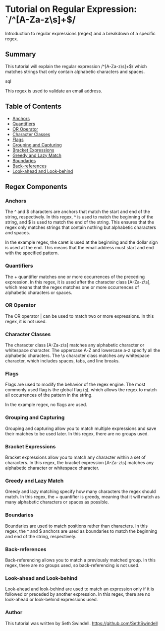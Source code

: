 # Tutorial on Regular Expression: `/^[A-Za-z\s]+$/

Introduction to regular expressions (regex) and a breakdown of a specific regex.

## Summary

This tutorial will explain the regular expression /^[A-Za-z\s]+$/ which matches strings that only contain alphabetic characters and spaces.

sql

This regex is used to validate an email address. 

## Table of Contents

- [Anchors](#anchors)
- [Quantifiers](#quantifiers)
- [OR Operator](#or-operator)
- [Character Classes](#character-classes)
- [Flags](#flags)
- [Grouping and Capturing](#grouping-and-capturing)
- [Bracket Expressions](#bracket-expressions)
- [Greedy and Lazy Match](#greedy-and-lazy-match)
- [Boundaries](#boundaries)
- [Back-references](#back-references)
- [Look-ahead and Look-behind](#look-ahead-and-look-behind)

## Regex Components

### Anchors

The ^ and $ characters are anchors that match the start and end of the string, respectively. In this regex, ^ is used to match the beginning of the string, and $ is used to match the end of the string. This ensures that the regex only matches strings that contain nothing but alphabetic characters and spaces. 

In the example regex, the caret is used at the beginning and the dollar sign is used at the end. This means that the email address must start and end with the specified pattern.

### Quantifiers

The + quantifier matches one or more occurrences of the preceding expression. In this regex, it is used after the character class [A-Za-z\s], which means that the regex matches one or more occurrences of alphabetic characters or spaces.

### OR Operator

The OR operator | can be used to match two or more expressions. In this regex, it is not used.

### Character Classes

The character class [A-Za-z\s] matches any alphabetic character or whitespace character. The uppercase A-Z and lowercase a-z specify all the alphabetic characters. The \s character class matches any whitespace character, which includes spaces, tabs, and line breaks.

### Flags

Flags are used to modify the behavior of the regex engine. The most commonly used flag is the global flag (`g`), which allows the regex to match all occurrences of the pattern in the string.

In the example regex, no flags are used.

### Grouping and Capturing

Grouping and capturing allow you to match multiple expressions and save their matches to be used later. In this regex, there are no groups used.

### Bracket Expressions
Bracket expressions allow you to match any character within a set of characters. In this regex, the bracket expression [A-Za-z\s] matches any alphabetic character or whitespace character.
### Greedy and Lazy Match
Greedy and lazy matching specify how many characters the regex should match. In this regex, the + quantifier is greedy, meaning that it will match as many alphabetic characters or spaces as possible.
### Boundaries
Boundaries are used to match positions rather than characters. In this regex, the ^ and $ anchors are used as boundaries to match the beginning and end of the string, respectively.

### Back-references
Back-referencing allows you to match a previously matched group. In this regex, there are no groups used, so back-referencing is not used.

### Look-ahead and Look-behind
Look-ahead and look-behind are used to match an expression only if it is followed or preceded by another expression. In this regex, there are no look-ahead or look-behind expressions used.
### Author
This tutorial was written by Seth Swindell. https://github.com/SethSwindell
